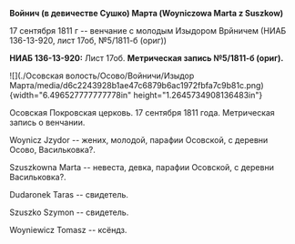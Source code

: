 **Войнич (в девичестве Сушко) Марта (Woyniczowa Marta z Suszkow)**

17 сентября 1811 г -- венчание с молодым Изыдором Врйничем (НИАБ
136-13-920, лист 17об, №5/1811-б (ориг))

**НИАБ 136-13-920:** Лист 17об. **Метрическая запись №5/1811-б (ориг).**

![](./Осовская волость/Осово/Войничи/Изыдор Марта/media/d6c2243928b1ae47c6879b6ac1972fbfa7c9b81c.png){width="6.496527777777778in"
height="1.2645734908136483in"}

Осовская Покровская церковь. 17 сентября 1811 года. Метрическая запись о
венчании.

Woynicz Jzydor -- жених, молодой, парафии Осовской, с деревни Осово,
Васильковка?.

Szuszkowna Marta -- невеста, девка, парафии Осовской, с деревни
Васильковка?.

Dudaronek Taras -- свидетель.

Szuszko Szymon -- свидетель.

Woyniewicz Tomasz -- ксёндз.
